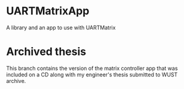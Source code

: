 # UARTMatrixApp
A library and an app to use with UARTMatrix

# Archived thesis
This branch contains the version of the matrix controller app that was included on a CD along with my engineer's thesis submitted to WUST archive.
